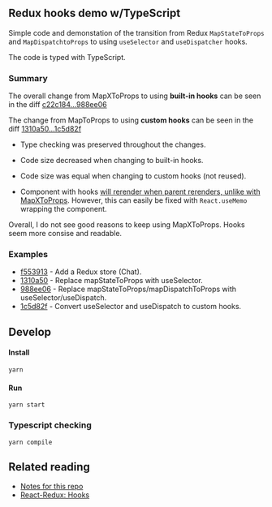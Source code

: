 
## Redux hooks demo w/TypeScript 

Simple code and demonstation of the transition from Redux `MapStateToProps` and `MapDispatchtoProps` to using `useSelector` and `useDispatcher` hooks.

The code is typed with TypeScript.

### Summary

The overall change from MapXToProps to using **built-in hooks** can be seen in the diff [c22c184...988ee06](https://github.com/tomfa/redux-hooks/compare/c22c184...988ee06)

The change from MapToProps to using **custom hooks** can be seen in the diff [1310a50...1c5d82f](https://github.com/tomfa/redux-hooks/compare/1310a50...1c5d82f)

- Type checking was preserved throughout the changes.

- Code size decreased when changing to built-in hooks.

- Code size was equal when changing to custom hooks (not reused).

- Component with hooks [will rerender when parent rerenders, unlike with MapXToProps](https://react-redux.js.org/api/hooks#performance). However, this can easily be fixed with `React.useMemo` wrapping the component.

Overall, I do not see good reasons to keep using MapXToProps. Hooks seem more consise and readable.

### Examples

- [f553913](https://github.com/tomfa/graphy/commit/f553913) - Add a Redux store (Chat).
- [1310a50](https://github.com/tomfa/graphy/commit/1310a50) - Replace mapStateToProps with useSelector.
- [988ee06](https://github.com/tomfa/graphy/commit/988ee06) - Replace mapStateToProps/mapDispatchToProps with useSelector/useDispatch.
- [1c5d82f](https://github.com/tomfa/graphy/commit/1c5d82f) - Convert useSelector and useDispatch to custom hooks.

## Develop

#### Install

```
yarn
```

#### Run
```
yarn start
```

### Typescript checking
```
yarn compile
```


## Related reading
- [Notes for this repo](http://notes.webutvikling.org/redux-hooks/)
- [React-Redux: Hooks](https://react-redux.js.org/api/hooks)

